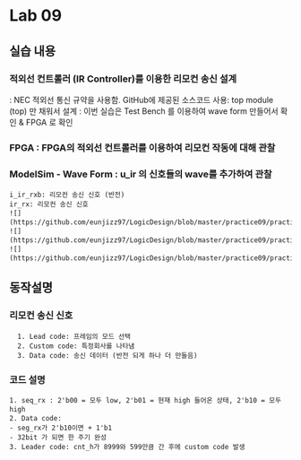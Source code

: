 # Lab 09
## 실습 내용
### **적외선 컨트롤러 (IR Controller)를 이용한 리모컨 송신 설계** 
  : NEC 적외선 통신 규약을 사용함.
  GitHub에 제공된 소스코드 사용: top module (top) 만 채워서 설계 : 이번 실습은 Test Bench 를 이용하여 wave form 만들어서 확인 & FPGA 로 확인
  
###  **FPGA** : FPGA의 적외선 컨트롤러를 이용하여 리모컨 작동에 대해 관찰 
### **ModelSim - Wave Form** : u_ir 의 신호들의 wave를 추가하여 관찰
    i_ir_rxb: 리모컨 송신 신호 (반전)
    ir_rx: 리모컨 송신 신호
    ![](https://github.com/eunjizz97/LogicDesign/blob/master/practice09/practice09pic.JPG)
    ![](https://github.com/eunjizz97/LogicDesign/blob/master/practice09/practice09pic2.JPG)
    ![](https://github.com/eunjizz97/LogicDesign/blob/master/practice09/practice09pic.JPG)

##  **동작설명**  
### 리모컨 송신 신호 
	  1. Lead code: 프레임의 모드 선택
	  2. Custom code: 특정회사를 나타냄
	  3. Data code: 송신 데이터 (반전 되게 하나 더 만들음)
### 코드 설명
	1. seq_rx : 2'b00 = 모두 low, 2'b01 = 현재 high 들어온 상태, 2'b10 = 모두 high 
	2. Data code: 
	- seg_rx가 2'b10이면 + 1'b1 
	- 32bit 가 되면 한 주기 완성
	3. Leader code: cnt_h가 8999와 599만큼 간 후에 custom code 발생
	

<!--stackedit_data:
eyJoaXN0b3J5IjpbNTgwODIzNDg3XX0=
-->
